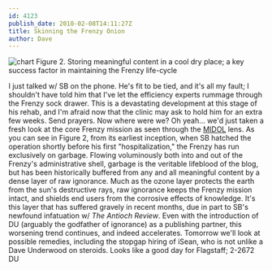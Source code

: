 ```yaml
---
id: 4123
publish_date: 2010-02-08T14:11:27Z
title: Skinning the Frenzy Onion
author: Dave
---
```

![chart](http://www.flagstafffrenzy.org/wp-content/uploads/2010/02/coating.jpg) Figure 2. Storing meaningful content in a cool dry place; a key success factor in maintaining the Frenzy life-cycle

I just talked w/ SB on the phone. He's fit to be tied, and it's all my fault; I shouldn't have told him that I've let the efficiency experts rummage through the Frenzy sock drawer. This is a devastating development at this stage of his rehab, and I'm afraid now that the clinic may ask to hold him for an extra few weeks. Send prayers. Now where were we? Oh yeah... we'd just taken a fresh look at the core Frenzy mission as seen through the [MIDOL](http://www.flagstafffrenzy.org/2010/02/05/the-frenzy-turns-its-head-and-coughs) lens. As you can see in Figure 2, from its earliest inception, when SB hatched the operation shortly before his first "hospitalization," the Frenzy has run exclusively on garbage. Flowing voluminously both into and out of the Frenzy's administrative shell, garbage is the veritable lifeblood of the blog, but has been historically buffered from any and all meaningful content by a dense layer of raw ignorance. Much as the ozone layer protects the earth from the sun's destructive rays, raw ignorance keeps the Frenzy mission intact, and shields end users from the corrosive effects of knowledge. It's this layer that has suffered gravely in recent months, due in part to SB's newfound infatuation w/ _The Antioch Review_. Even with the introduction of DU (arguably the godfather of ignorance) as a publishing partner, this worsening trend continues, and indeed accelerates. Tomorrow we'll look at possible remedies, including the stopgap hiring of iSean, who is not unlike a Dave Underwood on steroids. Looks like a good day for Flagstaff; 2-2672 DU